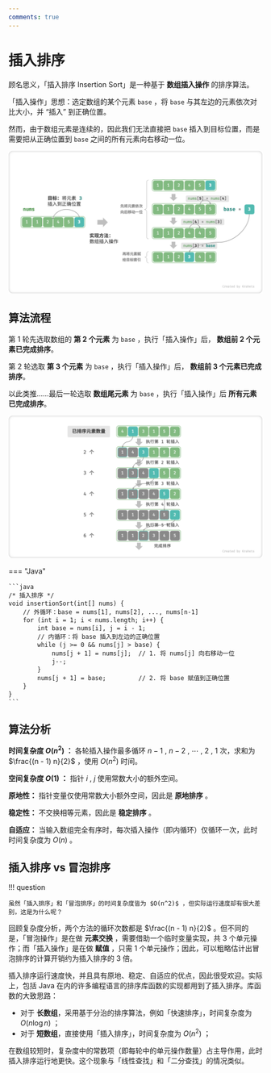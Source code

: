 ```yaml
---
comments: true
---
```


# 插入排序

顾名思义，「插入排序 Insertion Sort」是一种基于 **数组插入操作** 的排序算法。

「插入操作」思想：选定数组的某个元素 `base` ，将 `base` 与其左边的元素依次对比大小，并 “插入” 到正确位置。

然而，由于数组元素是连续的，因此我们无法直接把 `base` 插入到目标位置，而是需要把从正确位置到 `base` 之间的所有元素向右移动一位。

![insertion_operation](insertion_sort.assets/insertion_operation.png)

## 算法流程

第 1 轮先选取数组的 **第 2 个元素** 为 `base` ，执行「插入操作」后， **数组前 2 个元素已完成排序**。

第 2 轮选取 **第 3 个元素** 为 `base` ，执行「插入操作」后， **数组前 3 个元素已完成排序**。

以此类推……最后一轮选取 **数组尾元素** 为 `base` ，执行「插入操作」后 **所有元素已完成排序**。

![insertion_sort](insertion_sort.assets/insertion_sort.png)

=== "Java"

    ```java
    /* 插入排序 */
    void insertionSort(int[] nums) {
        // 外循环：base = nums[1], nums[2], ..., nums[n-1]
        for (int i = 1; i < nums.length; i++) {
            int base = nums[i], j = i - 1;
            // 内循环：将 base 插入到左边的正确位置
            while (j >= 0 && nums[j] > base) {
                nums[j + 1] = nums[j];  // 1. 将 nums[j] 向右移动一位
                j--;
            }
            nums[j + 1] = base;         // 2. 将 base 赋值到正确位置
        }
    }
    ```

## 算法分析

**时间复杂度 $O(n^2)$ ：** 各轮插入操作最多循环 $n - 1$ , $n-2$ , $\cdots$ , $2$ , $1$ 次，求和为 $\frac{(n - 1) n}{2}$ ，使用 $O(n^2)$ 时间。

**空间复杂度 $O(1)$ ：** 指针 $i$ , $j$ 使用常数大小的额外空间。

**原地性：** 指针变量仅使用常数大小额外空间，因此是 **原地排序** 。

**稳定性：** 不交换相等元素，因此是 **稳定排序** 。

**自适应：** 当输入数组完全有序时，每次插入操作（即内循环）仅循环一次，此时时间复杂度为 $O(n)$  。

## 插入排序 vs 冒泡排序

!!! question

    虽然「插入排序」和「冒泡排序」的时间复杂度皆为 $O(n^2)$ ，但实际运行速度却有很大差别，这是为什么呢？

回顾复杂度分析，两个方法的循环次数都是 $\frac{(n - 1) n}{2}$ 。但不同的是，「冒泡操作」是在做 **元素交换** ，需要借助一个临时变量实现，共 3 个单元操作；而「插入操作」是在做 **赋值** ，只需 1 个单元操作；因此，可以粗略估计出冒泡排序的计算开销约为插入排序的 3 倍。

插入排序运行速度快，并且具有原地、稳定、自适应的优点，因此很受欢迎。实际上，包括 Java 在内的许多编程语言的排序库函数的实现都用到了插入排序。库函数的大致思路：

- 对于 **长数组**，采用基于分治的排序算法，例如「快速排序」，时间复杂度为 $O(n \log n)$ ；
- 对于 **短数组**，直接使用「插入排序」，时间复杂度为 $O(n^2)$ ；

在数组较短时，复杂度中的常数项（即每轮中的单元操作数量）占主导作用，此时插入排序运行地更快。这个现象与「线性查找」和「二分查找」的情况类似。




